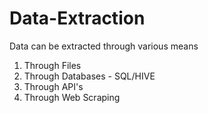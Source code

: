 # Data-Extraction

Data can be extracted through various means

1) Through Files
2) Through Databases - SQL/HIVE
3) Through API's
4) Through Web Scraping
